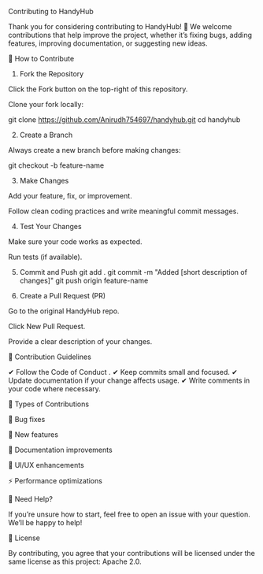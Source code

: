 Contributing to HandyHub

Thank you for considering contributing to HandyHub! 🎉
We welcome contributions that help improve the project, whether it’s fixing bugs, adding features, improving documentation, or suggesting new ideas.

📌 How to Contribute
1. Fork the Repository

Click the Fork button on the top-right of this repository.

Clone your fork locally:

git clone https://github.com/Anirudh754697/handyhub.git
cd handyhub

2. Create a Branch

Always create a new branch before making changes:

git checkout -b feature-name

3. Make Changes

Add your feature, fix, or improvement.

Follow clean coding practices and write meaningful commit messages.

4. Test Your Changes

Make sure your code works as expected.

Run tests (if available).

5. Commit and Push
git add .
git commit -m "Added [short description of changes]"
git push origin feature-name

6. Create a Pull Request (PR)

Go to the original HandyHub repo.

Click New Pull Request.

Provide a clear description of your changes.

📌 Contribution Guidelines

✔ Follow the Code of Conduct
.
✔ Keep commits small and focused.
✔ Update documentation if your change affects usage.
✔ Write comments in your code where necessary.

📌 Types of Contributions

🐞 Bug fixes

🌟 New features

📖 Documentation improvements

🎨 UI/UX enhancements

⚡ Performance optimizations

📌 Need Help?

If you’re unsure how to start, feel free to open an issue with your question. We’ll be happy to help!

📜 License

By contributing, you agree that your contributions will be licensed under the same license as this project: Apache 2.0.
